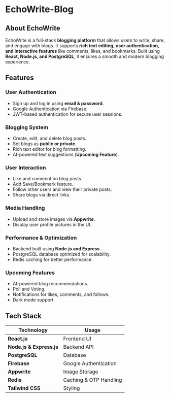 # EchoWrite-Blog

## About EchoWrite
EchoWrite is a full-stack **blogging platform** that allows users to write, share, and engage with blogs. It supports **rich text editing, user authentication, and interactive features** like comments, likes, and bookmarks. Built using **React, Node.js, and PostgreSQL**, it ensures a smooth and modern blogging experience.

## Features
### **User Authentication**
- Sign up and log in using **email & password**.
- Google Authentication via Firebase.
- JWT-based authentication for secure user sessions.

### **Blogging System**
- Create, edit, and delete blog posts.
- Set blogs as **public or private**.
- Rich text editor for blog formatting.
- AI-powered text suggestions (**Upcoming Feature**).

### **User Interaction**
- Like and comment on blog posts.
- Add Save/Bookmark feature.
- Follow other users and view their private posts.
- Share blogs via direct links.

### **Media Handling**
- Upload and store images via **Appwrite**.
- Display user profile pictures in the UI.

### **Performance & Optimization**
- Backend built using **Node.js and Express**.
- PostgreSQL database optimized for scalability.
- Redis caching for better performance.

### **Upcoming Features**
- AI-powered blog recommendations.
- Poll and Voting.
- Notifications for likes, comments, and follows.
- Dark mode support.

## Tech Stack
| Technology  | Usage |
|------------|-------|
| **React.js**  | Frontend UI |
| **Node.js & Express.js** | Backend API |
| **PostgreSQL** | Database |
| **Firebase** | Google Authentication |
| **Appwrite** | Image Storage |
| **Redis** | Caching & OTP Handling |
| **Tailwind CSS** | Styling |

